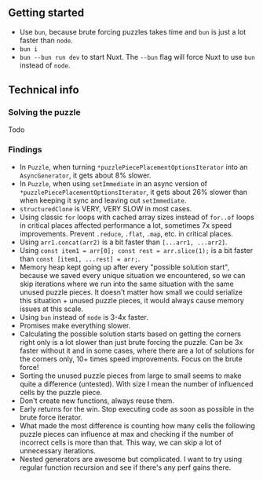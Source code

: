 ## Getting started
- Use `bun`, because brute forcing puzzles takes time and `bun` is just a lot faster than `node`.
- `bun i`
- `bun --bun run dev` to start Nuxt. The `--bun` flag will force Nuxt to use `bun` instead of `node`.

## Technical info
### Solving the puzzle
Todo

### Findings
- In `Puzzle`, when turning `*puzzlePiecePlacementOptionsIterator` into an `AsyncGenerator`, it gets about 8% slower.
- In `Puzzle`, when using `setImmediate` in an async version of `*puzzlePiecePlacementOptionsIterator`, it gets about 26% slower than when keeping it sync and leaving out `setImmediate`.
- `structuredClone` is VERY, VERY SLOW in most cases.
- Using classic `for` loops with cached array sizes instead of `for..of` loops in critical places affected performance a lot, sometimes 7x speed improvements. Prevent `.reduce`, `.flat`, `.map`, etc. in critical places.
- Using `arr1.concat(arr2)` is a bit faster than `[...arr1, ...arr2]`.
- Using `const item1 = arr[0]; const rest = arr.slice(1);` is a bit faster than `const [item1, ...rest] = arr;`.
- Memory heap kept going up after every "possible solution start", because we saved every unique situation we encountered, so we can skip iterations where we run into the same situation with the same unused puzzle pieces. It doesn't matter how small we could serialize this situation + unused puzzle pieces, it would always cause memory issues at this scale.
- Using `bun` instead of `node` is 3-4x faster.
- Promises make everything slower.
- Calculating the possible solution starts based on getting the corners right only is a lot slower than just brute forcing the puzzle. Can be 3x faster without it and in some cases, where there are a lot of solutions for the corners only, 10+ times speed improvements. Focus on the brute force!
- Sorting the unused puzzle pieces from large to small seems to make quite a difference (untested). With size I mean the number of influenced cells by the puzzle piece.
- Don't create new functions, always reuse them.
- Early returns for the win. Stop executing code as soon as possible in the brute force iterator.
- What made the most difference is counting how many cells the following puzzle pieces can influence at max and checking if the number of incorrect cells is more than that. This way, we can skip a lot of unnecessary iterations.
- Nested generators are awesome but complicated. I want to try using regular function recursion and see if there's any perf gains there.